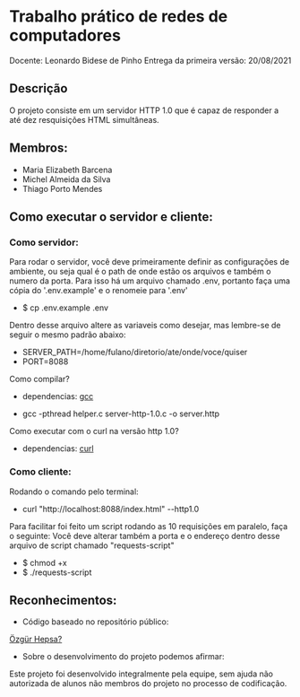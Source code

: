 
# Trabalho prático de redes de computadores

Docente: Leonardo Bidese de Pinho
Entrega da primeira versão: 20/08/2021

## Descrição

O projeto consiste em um servidor HTTP 1.0 que é capaz de responder a até dez resquisições HTML simultâneas.

## Membros:

*   Maria Elizabeth Barcena
*   Michel Almeida da Silva
*   Thiago Porto Mendes

## Como executar o servidor e cliente:
### Como servidor:

Para rodar o servidor, você deve primeiramente definir as configurações de ambiente, ou seja qual é o path de onde estão os arquivos e também o numero da porta. Para isso há um arquivo chamado .env, portanto faça uma cópia do '.env.example' e o renomeie para '.env'

- $ cp .env.example .env

Dentro desse arquivo altere as variaveis como desejar, mas lembre-se de seguir o mesmo padrão abaixo:
- SERVER_PATH=/home/fulano/diretorio/ate/onde/voce/quiser
- PORT=8088

Como compilar?
- dependencias: [gcc](https://gcc.gnu.org/)

- gcc -pthread helper.c server-http-1.0.c -o server.http

Como executar com o curl na versão http 1.0? 
- dependencias: [curl](https://curl.se/)

### Como cliente:

Rodando o comando pelo terminal:
- curl "http://localhost:8088/index.html" --http1.0

Para facilitar foi feito um script rodando as 10 requisições em paralelo, faça o seguinte:
Você deve alterar também a porta e o endereço dentro desse arquivo de script chamado "requests-script"

 - $ chmod +x
 - $ ./requests-script


## Reconhecimentos:

*   Código baseado no repositório público:

[Özgür Hepsa?](https://github.com/ozgurhepsag/Multi-threaded-HTTP-Server)

*   Sobre o desenvolvimento do projeto podemos afirmar:

Este projeto foi desenvolvido integralmente pela equipe, sem ajuda não autorizada de alunos não membros do projeto no processo de codificação.

